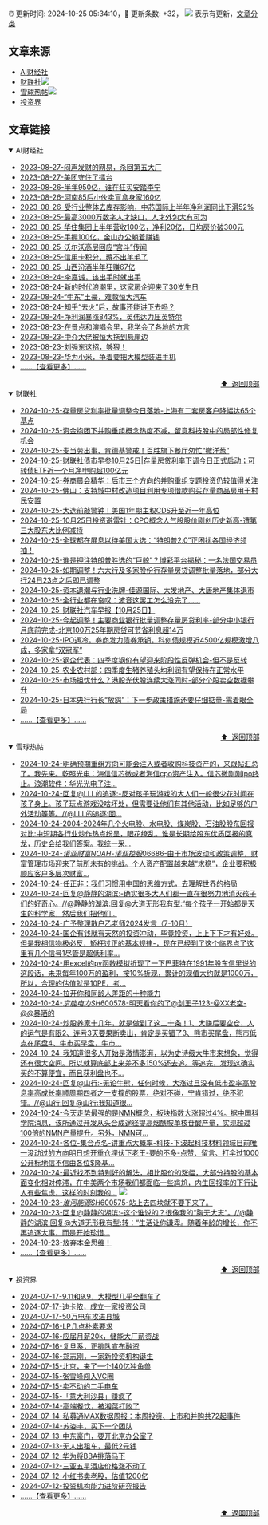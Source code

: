 ##

:alarm_clock: 更新时间: 2024-10-25 05:34:10，:rocket: 更新条数: +32， ![](/assets/dot.png) 表示有更新，[文章分类](/TAGS.md)

## 文章来源

- [AI财经社](#ai财经社)  
- [财联社](#财联社)![](/assets/dot.png)   
- [雪球热帖](#雪球热帖)![](/assets/dot.png)   
- [投资界](#投资界)  

## 文章链接

<details open>
<summary id="ai财经社">
 AI财经社
</summary>


- [2023-08-27-闷声发财的网易，杀回第五大厂](https://www.aicaijing.com.cn/article/18610)  
- [2023-08-27-美团守住了擂台](https://www.aicaijing.com.cn/article/18611)  
- [2023-08-26-半年950亿，谁在狂买安踏李宁](https://www.aicaijing.com.cn/article/18607)  
- [2023-08-26-河南85后小伙卖盲盒身家160亿](https://www.aicaijing.com.cn/article/18608)  
- [2023-08-26-受行业整体去库存影响，中芯国际上半年净利润同比下滑52%](https://www.aicaijing.com.cn/article/18609)  
- [2023-08-25-最高3000万数字人才缺口，人才外包大有可为](https://www.aicaijing.com.cn/article/18601)  
- [2023-08-25-华住集团上半年营收100亿，净利20亿，日均房价破300元](https://www.aicaijing.com.cn/article/18602)  
- [2023-08-25-手握100亿，金山办公躺着赚钱](https://www.aicaijing.com.cn/article/18603)  
- [2023-08-25-沃尔沃高层回应“宫斗”传闻](https://www.aicaijing.com.cn/article/18604)  
- [2023-08-25-信用卡积分，薅不出羊毛了](https://www.aicaijing.com.cn/article/18605)  
- [2023-08-25-山西汾酒半年狂赚67亿](https://www.aicaijing.com.cn/article/18606)  
- [2023-08-24-李嘉诚，该出手时就出手](https://www.aicaijing.com.cn/article/18596)  
- [2023-08-24-新的时代浪潮里，这家房企迎来了30岁生日](https://www.aicaijing.com.cn/article/18597)  
- [2023-08-24-“中东”土豪，难救恒大汽车](https://www.aicaijing.com.cn/article/18598)  
- [2023-08-24-知乎“去火”后，故事还能讲下去吗？](https://www.aicaijing.com.cn/article/18599)  
- [2023-08-24-净利润暴涨843%，英伟达力压英特尔](https://www.aicaijing.com.cn/article/18600)  
- [2023-08-23-在景点和演唱会里，我学会了各地的方言](https://www.aicaijing.com.cn/article/18591)  
- [2023-08-23-中介大佬被恒大拖到悬崖边](https://www.aicaijing.com.cn/article/18592)  
- [2023-08-23-刘强东这招，够狠！](https://www.aicaijing.com.cn/article/18593)  
- [2023-08-23-华为小米，争着要把大模型装进手机](https://www.aicaijing.com.cn/article/18594)  
- [......【查看更多】......](/details/AI财经社.md)

<div align="right"><a href="#文章来源">⬆ &nbsp;返回顶部</a></div>
</details>

<details open>
<summary id="财联社">
 财联社
</summary>


- [2024-10-25-存量房贷利率批量调整今日落地-上海有二套房客户降幅达65个基点](https://www.cls.cn/detail/1837037)  
- [2024-10-25-资金抱团下并购重组概念热度不减，留意科技股中的局部性修复机会](https://www.cls.cn/detail/1836985)  
- [2024-10-25-麦当劳出事、肯德基警戒！百胜旗下餐厅匆忙“撤洋葱”](https://www.cls.cn/detail/1836978)  
- [2024-10-25-财联社债市早参10月25日|存量房贷利率下调今日正式启动；可转债ETF近一个月净申购超100亿元](https://www.cls.cn/detail/1836937)  
- [2024-10-25-券商晨会精华：后市三个方向的并购重组专题投资仍较值得关注](https://www.cls.cn/detail/1836925)  
- [2024-10-25-佛山：支持城中村改造项目利用专项借款购买存量商品房用于村民安置](https://www.cls.cn/detail/1836942)  
- [2024-10-25-大选前敲警钟！美国1年期主权CDS升至近一年高位](https://www.cls.cn/detail/1836936)  
- [2024-10-25-10月25日投资避雷针：CPO概念人气股股价刚创历史新高-遭第三大股东大比例减持](https://www.cls.cn/detail/1836931)  
- [2024-10-25-全球都在屏息以待美国大选：“特朗普2.0”正困扰各国经济领袖！](https://www.cls.cn/detail/1836918)  
- [2024-10-25-谁是押注特朗普胜选的“巨鲸”？博彩平台揭秘：一名法国交易员](https://www.cls.cn/detail/1836930)  
- [2024-10-25-如期调整！六大行及多家股份行存量房贷调整批量落地，部分大行24日23点之后即已调整](https://www.cls.cn/detail/1836976)  
- [2024-10-25-资本退潮与行业洗牌-佳源国际、大发地产、大唐地产集体退市](https://www.cls.cn/detail/1836997)  
- [2024-10-25-全行业都在哀叹：波音这罢工怎么没完了……](https://www.cls.cn/detail/1837039)  
- [2024-10-25-财联社汽车早报【10月25日】](https://www.cls.cn/detail/1837054)  
- [2024-10-25-今起调整！主要商业银行批量调整存量房贷利率-部分中小银行月底前完成-北京100万25年期房贷可节省利息超14万](https://www.cls.cn/detail/1837106)  
- [2024-10-25-IPO遇冷，券商发力债券承销，科创债规模近4500亿规模激增八成，多家拿“双冠军”](https://www.cls.cn/detail/1837109)  
- [2024-10-25-钢企代表：四季度钢价有望迎来阶段性反弹机会-但不是反转](https://www.cls.cn/detail/1837113)  
- [2024-10-25-农业农村部：四季度生猪养殖头均利润有望保持在正常水平](https://www.cls.cn/detail/1837093)  
- [2024-10-25-市场担忧什么？港股光伏股连续大涨同时-部分个股卖空数据攀升](https://www.cls.cn/detail/1837114)  
- [2024-10-25-日本央行行长“放鸽”：下一步政策措施还要仔细掂量-需着眼全局](https://www.cls.cn/detail/1837120)  
- [......【查看更多】......](/details/财联社.md)

<div align="right"><a href="#文章来源">⬆ &nbsp;返回顶部</a></div>
</details>

<details open>
<summary id="雪球热帖">
 雪球热帖
</summary>


- [2024-10-24-明确预期重组方向可能会注入或者收购科技资产的，来跟帖汇总了。我先来。乾照光电：海信信芯微或者海信cpo资产注入。信芯微刚刚ipo终止。浪潮软件：华光光电子注...](https://xueqiu.com/2927890800/309453178)  
- [2024-10-24-回复@LLL的追逐:-反对孩子玩游戏的大人们一般很少花时间在孩子身上。孩子玩点游戏没啥坏处，但需要让他们有其他活动，比如足够的户外活动等等。//@LLL的追逐:回...](https://xueqiu.com/1247347556/309314199)  
- [2024-10-24-2004-2024年几个火电股、水电股、煤炭股、石油股股东回报对比:中短期各行业炒作热点纷呈，眼花缭乱。谁是长期给股东优质回报的真龙，历史会给我们答案。我统一采...](https://xueqiu.com/4348548174/309387819)  
- [2024-10-24-$诺亚财富NOAH$-$诺亚控股06686$-由于市场波动和政策调整，财富管理市场迎来了前所未有的挑战。个人资产配置越来越“求稳”，企业要积极顺应客户多层次财富...](https://xueqiu.com/5404882558/309349215)  
- [2024-10-24-任正非：我们习惯用中国的思维方式，去理解世界的格局](https://xueqiu.com/2524803655/309345830)  
- [2024-10-24-回复@静静的湖滨:-确实很多大人们都一直在很努力地消灭孩子们的好奇心。//@静静的湖滨:回复@大道无形我有型:“每个孩子一开始都是天生的科学家，然后我们把他们...](https://xueqiu.com/1247347556/309320354)  
- [2024-10-24-广予整理散户乙老师2024发言（7-10月）](https://xueqiu.com/1233777375/309311231)  
- [2024-10-24-国企有钱就有天然的投资冲动，毕竟投资，上上下下才有好处。但是我相信物极必反，矫枉过正的基本规律-，现在已经到了这个临界点了这里有几个信号1尽管是超低利率...](https://xueqiu.com/8790885129/309312552)  
- [2024-10-24-用excel的pv函数模拟折现了一下巴菲特在1991年股东信里说的这段话，未来每年100万的盈利，按10%折现，累计的现值大约就是1000万，所以，合理的估值就是10PE，考...](https://xueqiu.com/3167081651/309309046)  
- [2024-10-24-拉开你和同龄人差距的十种能力](https://xueqiu.com/2524803655/309320274)  
- [2024-10-24-$京能电力SH600578$-明天看你的了@剑王子123-@XX老空-@@暴晒的](https://xueqiu.com/9653204019/309451462)  
- [2024-10-24-炒股养家十几年，就是做到了这二十条！1、大赚后要空仓，人的运气是有限2、连亏3天要果断卖出，肯定是买错了3、熊市买尾盘，熊市低点在尾盘4、牛市买早盘，牛市...](https://xueqiu.com/6508779199/309369110)  
- [2024-10-24-我知道很多人开始是激情澎湃，以为史诗级大牛市来想象，觉得还有很大空间。所以就算底部上来差不多150%还去追。等追完，发现这确实买的不算便宜，而且获利盘也不...](https://xueqiu.com/4111857140/309381413)  
- [2024-10-24-回复@山行:-无论牛熊，任何时候，大涨过且没有低市盈率高股息率高成长率顺周期四者之一支撑的股票，绝对不碰，宁肯错过，绝不犯错。//@山行:回复@山行:我知道很...](https://xueqiu.com/1760673340/309393497)  
- [2024-10-24-今天走势最强的是NMN概念，板块指数大涨超过4%。据中国科学院消息，该所通过开发从头合成途径提高烟酰胺单核苷酸产量，实现超过100倍的NMN产量提升。另外，NMN可...](https://xueqiu.com/6791282614/309412789)  
- [2024-10-24-各位-集合点名-讲重点大概率-科技-下波起科技材料领域目前唯一没动过的方向明日想开重仓埋伏下老王-要的不多-点赞、留言、打伞过1000公开标地信不信由各位$隆基...](https://xueqiu.com/7860276567/309456484)  
- [2024-10-24-最近找不到特别好的解法，相比股价的涨幅，大部分持股的基本面变化相对停滞，在中美两个市场我们都面临一些尴尬，内生回报率的下行让人有些焦虑，这样的时刻我的...](https://xueqiu.com/1965894836/309376477) ![](/assets/new.png)  
- [2024-10-23-$淮河能源SH600575$-站上去四块就不要下来了。](https://xueqiu.com/8047594366/309167906)  
- [2024-10-23-回复@静静的湖滨:-这个谁说的？很像我的“胸无大志”。//@静静的湖滨:回复@大道无形我有型:转：“生活让你谦卑。随着年龄的增长，你不再追逐大事，而是开始珍惜...](https://xueqiu.com/1247347556/309193141)  
- [2024-10-23-放弃本金思维！](https://xueqiu.com/6348281330/309135605)  
- [......【查看更多】......](/details/雪球热帖.md)

<div align="right"><a href="#文章来源">⬆ &nbsp;返回顶部</a></div>
</details>

<details open>
<summary id="投资界">
 投资界
</summary>


- [2024-07-17-9.11和9.9，大模型几乎全翻车了](https://posts.careerengine.us/p/6697778c44726b29bffa3a09)  
- [2024-07-17-迪卡侬，成立一家投资公司](https://posts.careerengine.us/p/6697778c44726b29bffa3a01)  
- [2024-07-17-50万电车攻进县城](https://posts.careerengine.us/p/6697779c831e1d29eea44253)  
- [2024-07-16-LP几点朴素要求](https://posts.careerengine.us/p/669636a8720ed522248054dc)  
- [2024-07-16-应届月薪20k，储能大厂薪资战](https://posts.careerengine.us/p/669636a8720ed522248054d4)  
- [2024-07-16-复旦系，正排队宣布融资](https://posts.careerengine.us/p/66963699cb38e136a496986c)  
- [2024-07-16-郑志刚，一家新投资机构诞生](https://posts.careerengine.us/p/66963699cb38e136a4969874)  
- [2024-07-15-北京，来了一个140亿独角兽](https://posts.careerengine.us/p/6694db59a0c3ac562b61f9af)  
- [2024-07-15-张雪峰闯入VC圈](https://posts.careerengine.us/p/6694db59a0c3ac562b61f9b7)  
- [2024-07-15-卖不动的二手电车](https://posts.careerengine.us/p/6694db6836b2f1565d9b541a)  
- [2024-07-15-「意大利沙县」赚疯了](https://posts.careerengine.us/p/6694db6836b2f1565d9b5422)  
- [2024-07-14-高端餐饮，被湘菜打败了](https://posts.careerengine.us/p/6693862333c6e710d0bf9dc4)  
- [2024-07-14-私募通MAX数据周报：本周投资、上市和并购共72起事件](https://posts.careerengine.us/p/6693862333c6e710d0bf9dcc)  
- [2024-07-14-苏姿丰，买下一个团队](https://posts.careerengine.us/p/6693861481427510b2b9c123)  
- [2024-07-13-中东豪门，要开北京办公室了](https://posts.careerengine.us/p/66922794a876f80d113b51fe)  
- [2024-07-13-无人出租车，最低2元钱](https://posts.careerengine.us/p/669227b82202ae0dfac5d713)  
- [2024-07-12-华为将BBA挑落马下](https://posts.careerengine.us/p/6690a6c68082df14ead7eaac)  
- [2024-07-12-三亚五星酒店价格涨不动了](https://posts.careerengine.us/p/6690a6c68082df14ead7eaa4)  
- [2024-07-12-小红书卖老股，估值1200亿](https://posts.careerengine.us/p/6690a6b756b00014bcc00e8f)  
- [2024-07-12-投资机构能力进阶研究报告](https://posts.careerengine.us/p/6690a6b756b00014bcc00e87)  
- [......【查看更多】......](/details/投资界.md)

<div align="right"><a href="#文章来源">⬆ &nbsp;返回顶部</a></div>
</details>
